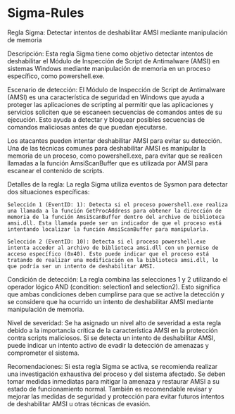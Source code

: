 # Sigma-Rules

Regla Sigma: Detectar intentos de deshabilitar AMSI mediante manipulación de memoria

Descripción:
Esta regla Sigma tiene como objetivo detectar intentos de deshabilitar el Módulo de Inspección de Script de Antimalware (AMSI) en sistemas Windows mediante manipulación de memoria en un proceso específico, como powershell.exe.

Escenario de detección:
El Módulo de Inspección de Script de Antimalware (AMSI) es una característica de seguridad en Windows que ayuda a proteger las aplicaciones de scripting al permitir que las aplicaciones y servicios soliciten que se escaneen secuencias de comandos antes de su ejecución. Esto ayuda a detectar y bloquear posibles secuencias de comandos maliciosas antes de que puedan ejecutarse.

Los atacantes pueden intentar deshabilitar AMSI para evitar su detección. Una de las técnicas comunes para deshabilitar AMSI es manipular la memoria de un proceso, como powershell.exe, para evitar que se realicen llamadas a la función AmsiScanBuffer que es utilizada por AMSI para escanear el contenido de scripts.

Detalles de la regla:
La regla Sigma utiliza eventos de Sysmon para detectar dos situaciones específicas:

    Selección 1 (EventID: 1): Detecta si el proceso powershell.exe realiza una llamada a la función GetProcAddress para obtener la dirección de memoria de la función AmsiScanBuffer dentro del archivo de biblioteca amsi.dll. Esta llamada puede ser un indicador de que el proceso está intentando localizar la función AmsiScanBuffer para manipularla.

    Selección 2 (EventID: 10): Detecta si el proceso powershell.exe intenta acceder al archivo de biblioteca amsi.dll con un permiso de acceso específico (0x40). Esto puede indicar que el proceso está tratando de realizar una modificación en la biblioteca amsi.dll, lo que podría ser un intento de deshabilitar AMSI.

Condición de detección:
La regla combina las selecciones 1 y 2 utilizando el operador lógico AND (condition: selection1 and selection2). Esto significa que ambas condiciones deben cumplirse para que se active la detección y se considere que ha ocurrido un intento de deshabilitar AMSI mediante manipulación de memoria.

Nivel de severidad:
Se ha asignado un nivel alto de severidad a esta regla debido a la importancia crítica de la característica AMSI en la protección contra scripts maliciosos. Si se detecta un intento de deshabilitar AMSI, puede indicar un intento activo de evadir la detección de amenazas y comprometer el sistema.

Recomendaciones:
Si esta regla Sigma se activa, se recomienda realizar una investigación exhaustiva del proceso y del sistema afectado. Se deben tomar medidas inmediatas para mitigar la amenaza y restaurar AMSI a su estado de funcionamiento normal. También es recomendable revisar y mejorar las medidas de seguridad y protección para evitar futuros intentos de deshabilitar AMSI u otras técnicas de evasión.
